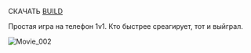СКАЧАТЬ [BUILD](https://github.com/neosab3r/samurai_duel/releases/tag/v1.0.0)

Простая игра на телефон 1v1. Кто быстрее среагирует, тот и выйграл.

![Movie_002](https://github.com/user-attachments/assets/a4b1be76-f289-4a91-9a16-f720540dc40f)
